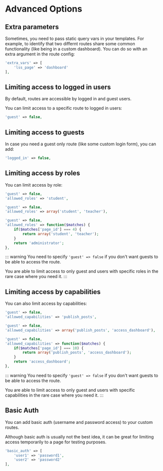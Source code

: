 # Advanced Options


## Extra parameters

Sometimes, you need to pass static query vars in your templates. For example, to identify that two differnt routes share some common functionality (like being in a custom dashboard). You can do so with an extra argument in the route config:

```php
'extra_vars' => [
    'lss_page' => 'dashboard'
],
```

## Limiting access to logged in users

By default, routes are accessible by logged in and guest users.

You can limit access to a specific route to logged in users:

```php
'guest' => false,
```

## Limiting access to guests

In case you need a guest only route (like some custom login form), you can add:

```php
'logged_in' => false,
```

## Limiting access by roles

You can limit access by role:

```php
'guest' => false,
'allowed_roles' => 'student',
```

```php
'guest' => false,
'allowed_roles' => array('student', 'teacher'),
```

```php
'guest' => false,
'allowed_roles' => function($matches) {
    if($matches['page_id'] === 4) {
        return array('student', 'teacher');
    }
    return 'administrator';
},
```

::: warning
You need to specify ``'guest' => false`` if you don't want guests to be able to access the route.

You are able to limit access to only guest and users with specific roles in the rare case where you need it.
:::

## Limiting access by capabilities

You can also limit access by capabilities:

```php
'guest' => false,
'allowed_capabilities' => 'publish_posts',
```

```php
'guest' => false,
'allowed_capabilities' => array('publish_posts', 'access_dashboard'),
```

```php
'guest' => false,
'allowed_capabilities' => function($matches) {
    if($matches['page_id'] === 10) {
        return array('publish_posts', 'access_dashboard');
    }
    return 'access_dashboard';
},
```

::: warning
You need to specify ``'guest' => false`` if you don't want guests to be able to access the route.

You are able to limit access to only guest and users with specific capabilities in the rare case where you need it.
:::

## Basic Auth

You can add basic auth (username and password access) to your custom routes.

Although basic auth is usually not the best idea, it can be great for limiting access temporarily to a page for testing purposes.

```php
'basic_auth' => [
    'user1' => 'password1',
    'user2' => 'password2'
],
```
